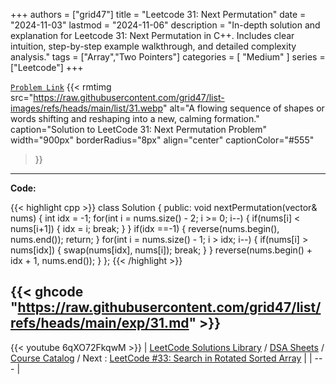 
+++
authors = ["grid47"]
title = "Leetcode 31: Next Permutation"
date = "2024-11-03"
lastmod = "2024-11-06"
description = "In-depth solution and explanation for Leetcode 31: Next Permutation in C++. Includes clear intuition, step-by-step example walkthrough, and detailed complexity analysis."
tags = ["Array","Two Pointers"]
categories = [
    "Medium"
]
series = ["Leetcode"]
+++



[`Problem Link`](https://leetcode.com/problems/next-permutation/description/)
{{< rmtimg 
    src="https://raw.githubusercontent.com/grid47/list-images/refs/heads/main/list/31.webp" 
    alt="A flowing sequence of shapes or words shifting and reshaping into a new, calming formation."
    caption="Solution to LeetCode 31: Next Permutation Problem"
    width="900px"
    borderRadius="8px"
    align="center" 
    captionColor="#555"
>}}
---
**Code:**

{{< highlight cpp >}}
class Solution {
public:
    void nextPermutation(vector<int>& nums) {
        int idx = -1;
        for(int i = nums.size() - 2; i >= 0; i--) {
            if(nums[i] < nums[i+1]) { 
                idx = i;
                break;
            }
        }
        if(idx ==-1) {
            reverse(nums.begin(), nums.end());
            return;
        }
        for(int i = nums.size() - 1; i > idx; i--) {
            if(nums[i] > nums[idx]) {
                swap(nums[idx], nums[i]);
                break;
            }
        }
        reverse(nums.begin() + idx + 1, nums.end());
    }
};
{{< /highlight >}}

{{< ghcode "https://raw.githubusercontent.com/grid47/list/refs/heads/main/exp/31.md" >}}
---
{{< youtube 6qXO72FkqwM >}}
| [LeetCode Solutions Library](https://grid47.xyz/leetcode/) / [DSA Sheets](https://grid47.xyz/sheets/) / [Course Catalog](https://grid47.xyz/courses/) / Next : [LeetCode #33: Search in Rotated Sorted Array](https://grid47.xyz/leetcode/solution-33-search-in-rotated-sorted-array/) |
| --- |
